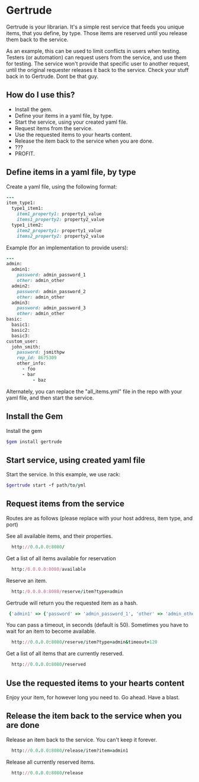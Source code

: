 Gertrude
========

Gertrude is your librarian. It's a simple rest service that feeds you unique items, that you define, by type. Those items are reserved
until you release them back to the service.

As an example, this can be used to limit conflicts in users when testing. Testers (or automation) can request users
from the service, and use them for testing. The service won't provide that specific user to another request, until the original
requester releases it back to the service. Check your stuff back in to Gertrude. Dont be that guy.

How do I use this?
------------------

 - Install the gem.
 - Define your items in a yaml file, by type.
 - Start the service, using your created yaml file.
 - Request items from the service.
 - Use the requested items to your hearts content.
 - Release the item back to the service when you are done.
 - ???
 - PROFIT.

Define items in a yaml file, by type
------------------------------------

Create a yaml file, using the following format:
```ruby
---
item_type1:
  type1_item1:
    item1_property1: property1_value
    items1_property2: property2_value
  type1_item2:
    item2_property1: property1_value
    items2_property2: property2_value
```

Example (for an implementation to provide users):
```ruby
---
admin:
  admin1:
    password: admin_password_1
    other: admin_other
  admin2:
    password: admin_password_2
    other: admin_other
  admin3:
    password: admin_password_3
    other: admin_other
basic:
  basic1:
  basic2:
  basic3:
custom_user:
  john_smith:
    password: jsmithpw
    rep_id: 8675309
    other_info:
      - foo
      - bar
          - baz
```

Alternately, you can replace the "all_items.yml" file in the repo with your yaml file, and then start the service.

Install the Gem
--------------

Install the gem
```ruby
$gem install gertrude
```

Start service, using created yaml file
--------------------------------------

Start the service. In this example, we use rack:
```ruby
$gertrude start -f path/to/yml
```

Request items from the service
------------------------------

Routes are as follows (please replace with your host address, item type, and port)

See all available items, and their properties.
```ruby
  http://0.0.0.0:8080/
```

Get a list of all items available for reservation
```ruby
  http:/0.0.0.0:8080/available
```

Reserve an item.
```ruby
  http:/0.0.0.0:8080/reserve/item?type=admin
```

Gertrude will return you the requested item as a hash.
```ruby
 {'admin1' => {'password' => 'admin_password_1', 'other' => 'admin_other'}
```

You can pass a timeout, in seconds (default is 50). Sometimes you have to wait for an item to become available.
```ruby
  http://0.0.0.0:8080/reserve/item?type=admin&timeout=120
```

Get a list of all items that are currently reserved.
```ruby
  http://0.0.0.0:8080/reserved
```

Use the requested items to your hearts content
---------------------------------------------

Enjoy your item, for however long you need to. Go ahead. Have a blast.

Release the item back to the service when you are done
------------------------------------------------------

Release an item back to the service. You can't keep it forever.
```ruby
  http://0.0.0.0:8080/release/item?item=admin1
```

Release all currently reserved items.
```ruby
  http://0.0.0.0:8080/release
```
